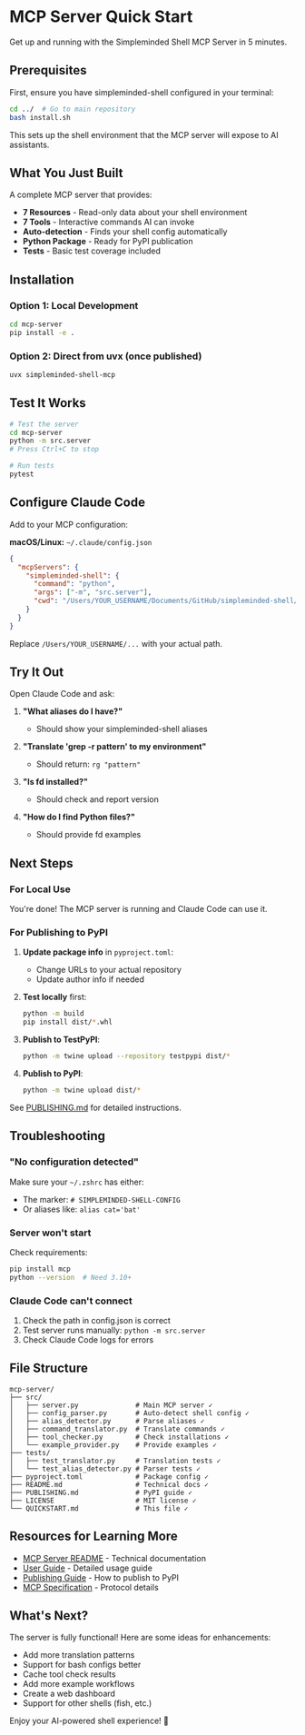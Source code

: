 # MCP Server Quick Start

Get up and running with the Simpleminded Shell MCP Server in 5 minutes.

## Prerequisites

First, ensure you have simpleminded-shell configured in your terminal:

```bash
cd ../  # Go to main repository
bash install.sh
```

This sets up the shell environment that the MCP server will expose to AI assistants.

## What You Just Built

A complete MCP server that provides:
- **7 Resources** - Read-only data about your shell environment
- **7 Tools** - Interactive commands AI can invoke
- **Auto-detection** - Finds your shell config automatically
- **Python Package** - Ready for PyPI publication
- **Tests** - Basic test coverage included

## Installation

### Option 1: Local Development

```bash
cd mcp-server
pip install -e .
```

### Option 2: Direct from uvx (once published)

```bash
uvx simpleminded-shell-mcp
```

## Test It Works

```bash
# Test the server
cd mcp-server
python -m src.server
# Press Ctrl+C to stop

# Run tests
pytest
```

## Configure Claude Code

Add to your MCP configuration:

**macOS/Linux:** `~/.claude/config.json`

```json
{
  "mcpServers": {
    "simpleminded-shell": {
      "command": "python",
      "args": ["-m", "src.server"],
      "cwd": "/Users/YOUR_USERNAME/Documents/GitHub/simpleminded-shell/mcp-server"
    }
  }
}
```

Replace `/Users/YOUR_USERNAME/...` with your actual path.

## Try It Out

Open Claude Code and ask:

1. **"What aliases do I have?"**
   - Should show your simpleminded-shell aliases

2. **"Translate 'grep -r pattern' to my environment"**
   - Should return: `rg "pattern"`

3. **"Is fd installed?"**
   - Should check and report version

4. **"How do I find Python files?"**
   - Should provide fd examples

## Next Steps

### For Local Use

You're done! The MCP server is running and Claude Code can use it.

### For Publishing to PyPI

1. **Update package info** in `pyproject.toml`:
   - Change URLs to your actual repository
   - Update author info if needed

2. **Test locally** first:
   ```bash
   python -m build
   pip install dist/*.whl
   ```

3. **Publish to TestPyPI**:
   ```bash
   python -m twine upload --repository testpypi dist/*
   ```

4. **Publish to PyPI**:
   ```bash
   python -m twine upload dist/*
   ```

See [PUBLISHING.md](PUBLISHING.md) for detailed instructions.

## Troubleshooting

### "No configuration detected"

Make sure your `~/.zshrc` has either:
- The marker: `# SIMPLEMINDED-SHELL-CONFIG`
- Or aliases like: `alias cat='bat'`

### Server won't start

Check requirements:
```bash
pip install mcp
python --version  # Need 3.10+
```

### Claude Code can't connect

1. Check the path in config.json is correct
2. Test server runs manually: `python -m src.server`
3. Check Claude Code logs for errors

## File Structure

```
mcp-server/
├── src/
│   ├── server.py              # Main MCP server ✓
│   ├── config_parser.py       # Auto-detect shell config ✓
│   ├── alias_detector.py      # Parse aliases ✓
│   ├── command_translator.py  # Translate commands ✓
│   ├── tool_checker.py        # Check installations ✓
│   └── example_provider.py    # Provide examples ✓
├── tests/
│   ├── test_translator.py     # Translation tests ✓
│   └── test_alias_detector.py # Parser tests ✓
├── pyproject.toml             # Package config ✓
├── README.md                  # Technical docs ✓
├── PUBLISHING.md              # PyPI guide ✓
├── LICENSE                    # MIT license ✓
└── QUICKSTART.md              # This file ✓
```

## Resources for Learning More

- [MCP Server README](README.md) - Technical documentation
- [User Guide](../docs/MCP-SERVER.md) - Detailed usage guide
- [Publishing Guide](PUBLISHING.md) - How to publish to PyPI
- [MCP Specification](https://modelcontextprotocol.io) - Protocol details

## What's Next?

The server is fully functional! Here are some ideas for enhancements:

- Add more translation patterns
- Support for bash configs better
- Cache tool check results
- Add more example workflows
- Create a web dashboard
- Support for other shells (fish, etc.)

Enjoy your AI-powered shell experience! 🚀
